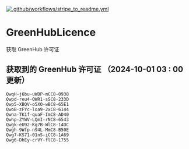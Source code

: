 [![.github/workflows/stripe_to_readme.yml](https://github.com/zjx-kimi/GreenHubLicence/actions/workflows/stripe_to_readme.yml/badge.svg)](https://github.com/zjx-kimi/GreenHubLicence/actions/workflows/stripe_to_readme.yml)
# GreenHubLicence
获取 GreenHub 许可证
## 获取到的 GreenHub 许可证 （2024-10-01 03 : 00 更新）
```
QwqH-j6bu-uWDP-mCC8-0938
Qwpd-reu4-QWR1-sSC8-233D
Qwp5-XBQV-o5XO-wBC8-65E1
QwoB-zFYc-loa9-2xC8-6144
Qwna-TK1f-quaF-ImC8-AD40
Qwhp-ZYWV-LQmI-rNC8-6543
Qwgk-eU92-Kg7B-WlC8-14DC
Qwgh-9Wfp-n94L-MmC8-B50E
Qwg7-KS71-01nS-iCC8-1A69
Qwg6-DhEy-crVY-flC8-1755
```
